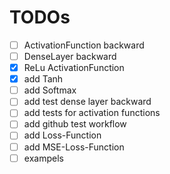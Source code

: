 # TODOs
- [ ] ActivationFunction backward
- [ ] DenseLayer backward
- [x] ReLu ActivationFunction
- [x] add Tanh
- [ ] add Softmax
- [ ] add test dense layer backward
- [ ] add tests for activation functions
- [ ] add github test workflow
- [ ] add Loss-Function
- [ ] add MSE-Loss-Function
- [ ] exampels
